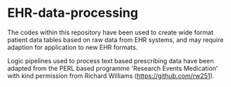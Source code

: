 # EHR-data-processing

The codes within this repository have been used to create wide format patient data tables based on raw data from EHR systems, and may require adaption for application to new EHR formats. 

Logic pipelines used to process text based prescribing data have been adapted from the PERL based programme 'Research Events Medication' with kind permission from Richard Williams (https://github.com/rw251).
